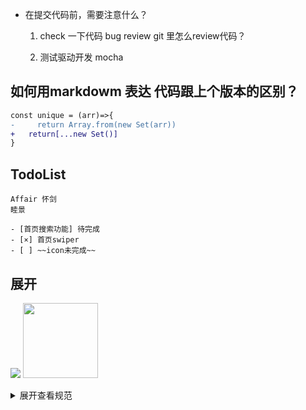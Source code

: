 - 在提交代码前，需要注意什么？
    1. check 一下代码 bug
        review  git 里怎么review代码？

    2. 测试驱动开发  mocha

## 如何用markdowm 表达 代码跟上个版本的区别？
```diff
const unique = (arr)=>{
-     return Array.from(new Set(arr))
+   return[...new Set()]
}
```

## TodoList 
    Affair 怀剑
    睦景 

    - [首页搜索功能] 待完成
    - [×] 首页swiper
    - [ ] ~~icon未完成~~

## 展开

![](https://sf3-ttcdn-tos.pstatp.com/img/user-avatar/8e77813111f7bd2f6ed7be36cacdbaa2~300x300.image)
<img src="https://img10.360buyimg.com/cms/jfs/t1/70971/38/68/200181/5ce03c94Ec6a32c91/2dc0bad2377970bb.png!q80.webp" height="120px"/>

<details>
<summary>展开查看规范</summary>
这是展开后的功能
</details>